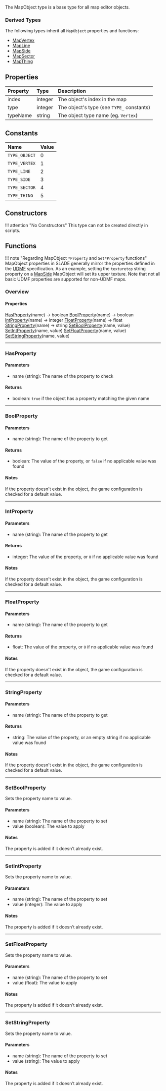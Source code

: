 The <type>MapObject</type> type is a base type for all map editor objects.

### Derived Types

The following types inherit all `MapObject` properties and functions:

* <type>[MapVertex](MapVertex.md)</type>
* <type>[MapLine](MapLine.md)</type>
* <type>[MapSide](MapSide.md)</type>
* <type>[MapSector](MapSector.md)</type>
* <type>[MapThing](MapThing.md)</type>

## Properties

| Property | Type | Description |
|:---------|:-----|:------------|
<prop class="ro">index</prop>     | <type>integer</type> | The object's index in the map
<prop class="ro">type</prop>      | <type>integer</type> | The object's type (see `TYPE_` constants)
<prop class="ro">typeName</prop>  | <type>string</type> | The object type name (eg. `Vertex`)

## Constants

| Name | Value |
|:-----|:------|
`TYPE_OBJECT` | 0
`TYPE_VERTEX` | 1
`TYPE_LINE` | 2
`TYPE_SIDE` | 3
`TYPE_SECTOR` | 4
`TYPE_THING` | 5

## Constructors

!!! attention "No Constructors"
    This type can not be created directly in scripts.

## Functions

!!! note "Regarding MapObject `*Property` and `Set*Property` functions"
    MapObject properties in SLADE generally mirror the properties defined in the [UDMF](https://doomwiki.org/wiki/UDMF) specification. As an example, setting the `texturetop` string property on a <type>[MapSide](MapSide.md)</type> MapObject will set its upper texture. Note that not all basic UDMF properties are supported for non-UDMF maps.

### Overview

#### Properties

<fdef>[HasProperty](#hasproperty)(<arg>name</arg>) -> <type>boolean</type></fdef>
<fdef>[BoolProperty](#boolproperty)(<arg>name</arg>) -> <type>boolean</type></fdef>
<fdef>[IntProperty](#intproperty)(<arg>name</arg>) -> <type>integer</type></fdef>
<fdef>[FloatProperty](#floatproperty)(<arg>name</arg>) -> <type>float</type></fdef>
<fdef>[StringProperty](#stringproperty)(<arg>name</arg>) -> <type>string</type></fdef>
<fdef>[SetBoolProperty](#setboolproperty)(<arg>name</arg>, <arg>value</arg>)</fdef>
<fdef>[SetIntProperty](#setintproperty)(<arg>name</arg>, <arg>value</arg>)</fdef>
<fdef>[SetFloatProperty](#setfloatproperty)(<arg>name</arg>, <arg>value</arg>)</fdef>
<fdef>[SetStringProperty](#setstringproperty)(<arg>name</arg>, <arg>value</arg>)</fdef>

---
### HasProperty

#### Parameters

* <arg>name</arg> (<type>string</type>): The name of the property to check

#### Returns

* <type>boolean</type>: `true` if the object has a property matching the given <arg>name</arg>

---
### BoolProperty

#### Parameters

* <arg>name</arg> (<type>string</type>): The name of the property to get

#### Returns

* <type>boolean</type>: The value of the property, or `false` if no applicable value was found

#### Notes

If the property doesn't exist in the object, the game configuration is checked for a default value.

---
### IntProperty

#### Parameters

* <arg>name</arg> (<type>string</type>): The name of the property to get

#### Returns

* <type>integer</type>: The value of the property, or `0` if no applicable value was found

#### Notes

If the property doesn't exist in the object, the game configuration is checked for a default value.

---
### FloatProperty

#### Parameters

* <arg>name</arg> (<type>string</type>): The name of the property to get

#### Returns

* <type>float</type>: The value of the property, or `0` if no applicable value was found

#### Notes

If the property doesn't exist in the object, the game configuration is checked for a default value.

---
### StringProperty

#### Parameters

* <arg>name</arg> (<type>string</type>): The name of the property to get

#### Returns

* <type>string</type>: The value of the property, or an empty string if no applicable value was found

#### Notes

If the property doesn't exist in the object, the game configuration is checked for a default value.

---
### SetBoolProperty

Sets the property <arg>name</arg> to <arg>value</arg>.

#### Parameters

* <arg>name</arg> (<type>string</type>): The name of the property to set
* <arg>value</arg> (<type>boolean</type>): The value to apply

#### Notes

The property is added if it doesn't already exist.

---
### SetIntProperty

Sets the property <arg>name</arg> to <arg>value</arg>.

#### Parameters

* <arg>name</arg> (<type>string</type>): The name of the property to set
* <arg>value</arg> (<type>integer</type>): The value to apply

#### Notes

The property is added if it doesn't already exist.

---
### SetFloatProperty

Sets the property <arg>name</arg> to <arg>value</arg>.

#### Parameters

* <arg>name</arg> (<type>string</type>): The name of the property to set
* <arg>value</arg> (<type>float</type>): The value to apply

#### Notes

The property is added if it doesn't already exist.

---
### SetStringProperty

Sets the property <arg>name</arg> to <arg>value</arg>.

#### Parameters

* <arg>name</arg> (<type>string</type>): The name of the property to set
* <arg>value</arg> (<type>string</type>): The value to apply

#### Notes

The property is added if it doesn't already exist.
